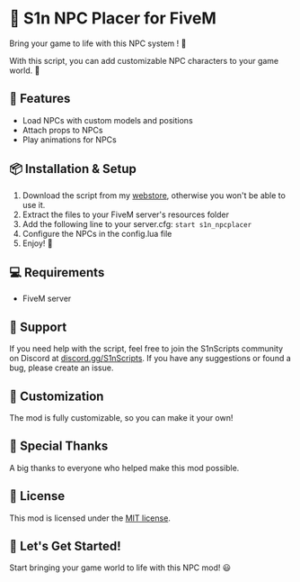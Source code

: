 # 🚀 S1n NPC Placer for FiveM

Bring your game to life with this NPC system ! 🤖

With this script, you can add customizable NPC characters to your game world. 🧔

## 🔧 Features
- Load NPCs with custom models and positions
- Attach props to NPCs
- Play animations for NPCs

## 📦 Installation & Setup
1. Download the script from my [webstore](https://store.s1nscripts.com), otherwise you won't be able to use it.
2. Extract the files to your FiveM server's resources folder
3. Add the following line to your server.cfg: `start s1n_npcplacer`
4. Configure the NPCs in the config.lua file
5. Enjoy! 🎉

## 💻 Requirements
- FiveM server

## 💬 Support
If you need help with the script, feel free to join the S1nScripts community on Discord at [discord.gg/S1nScripts](https://discord.gg/S1nScripts). 
If you have any suggestions or found a bug, please create an issue.

## 🎨 Customization
The mod is fully customizable, so you can make it your own!

## 🙌 Special Thanks
A big thanks to everyone who helped make this mod possible.

## 📜 License
This mod is licensed under the [MIT license](https://opensource.org/licenses/MIT).

## 🚀 Let's Get Started!
Start bringing your game world to life with this NPC mod! 😃
